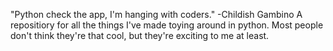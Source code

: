 "Python check the app, I'm hanging with coders." -Childish Gambino
A repositiory for all the things I've made toying around in python. Most people don't think they're that cool, but they're exciting to me at least.
